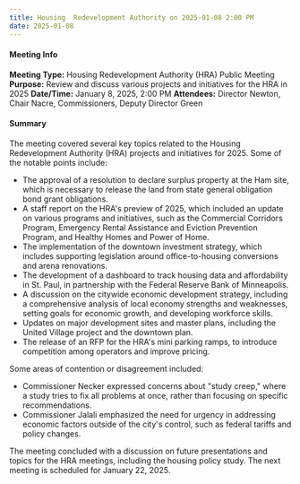 ```yaml
---
title: Housing  Redevelopment Authority on 2025-01-08 2:00 PM
date: 2025-01-08
---
```

#### Meeting Info
**Meeting Type:** Housing Redevelopment Authority (HRA) Public Meeting
**Purpose:** Review and discuss various projects and initiatives for the HRA in 2025
**Date/Time:** January 8, 2025, 2:00 PM
**Attendees:** Director Newton, Chair Nacre, Commissioners, Deputy Director Green

#### Summary

The meeting covered several key topics related to the Housing Redevelopment Authority (HRA) projects and initiatives for 2025. Some of the notable points include:

* The approval of a resolution to declare surplus property at the Ham site, which is necessary to release the land from state general obligation bond grant obligations.
* A staff report on the HRA's preview of 2025, which included an update on various programs and initiatives, such as the Commercial Corridors Program, Emergency Rental Assistance and Eviction Prevention Program, and Healthy Homes and Power of Home.
* The implementation of the downtown investment strategy, which includes supporting legislation around office-to-housing conversions and arena renovations.
* The development of a dashboard to track housing data and affordability in St. Paul, in partnership with the Federal Reserve Bank of Minneapolis.
* A discussion on the citywide economic development strategy, including a comprehensive analysis of local economy strengths and weaknesses, setting goals for economic growth, and developing workforce skills.
* Updates on major development sites and master plans, including the United Village project and the downtown plan.
* The release of an RFP for the HRA's mini parking ramps, to introduce competition among operators and improve pricing.

Some areas of contention or disagreement included:

* Commissioner Necker expressed concerns about "study creep," where a study tries to fix all problems at once, rather than focusing on specific recommendations.
* Commissioner Jalali emphasized the need for urgency in addressing economic factors outside of the city's control, such as federal tariffs and policy changes.

The meeting concluded with a discussion on future presentations and topics for the HRA meetings, including the housing policy study. The next meeting is scheduled for January 22, 2025.

